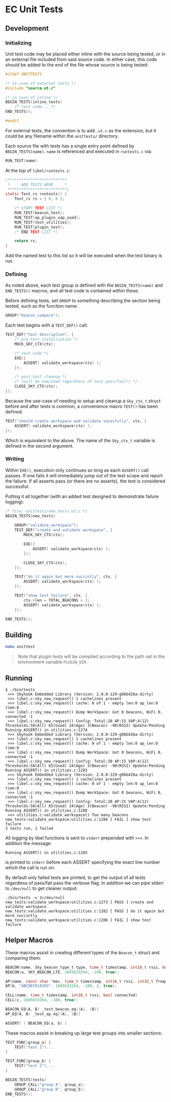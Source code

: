 # EC Unit Tests

## Development

### Initializing

Unit test code may be placed either inline with the source being tested, or in
an external file included from said source code. In either case, this code
should be added to the end of the file whose source is being tested:

```C
#ifdef UNITTESTS

/* in case of external tests */
#include "source.ut.c"

/* in case of inline */
BEGIN_TESTS(inline_tests)
    /* test code... */
END_TESTS();

#endif
```

For external tests, the convention is to add `.ut.c` as the extension, but it
could be any filename within the `unittests/` directory.

Each source file with tests has a single entry point defined by
`BEGIN_TESTS(name)`. `name` is referenced and executed in `runtests.c` via:
```C
RUN_TEST(name)
```

At the top of `libel/runtests.c`:
```C
/**************************
 *     ADD TESTS HERE     *
 **************************/
static Test_rs runtests() {
    Test_rs rs = { 0, 0 };

    /* START TEST LIST */
    RUN_TEST(beacon_test);
    RUN_TEST(ap_plugin_vap_used);
    RUN_TEST(test_utilities);
    RUN_TEST(plugin_test);
    /* END TEST LIST */

    return rs;
}
```

Add the named test to this list so it will be executed when the test binary is
run.

### Defining

As noted above, each test group is defined with the `BEGIN_TESTS(name)` and
`END_TESTS()` macros, and all test code is contained within these.

Before defining tests, set `GROUP` to something describing the section being
tested, such as the function name:
```C
GROUP("beacon_compare");
```

Each test begins with a `TEST_DEF()` call:
```C
TEST_DEF("test description", {
    /* pre-test initalization */
    MOCK_SKY_CTX(ctx);

    /* test code */
    EXE({
        ASSERT( validate_workspace(ctx) );
    });

    /* post-test cleanup */
    /* (will be executed regardless of test pass/fail!) */
    CLOSE_SKY_CTX(ctx);
});
```

Because the use-case of needing to setup and cleanup a `Sky_ctx_t` struct before
and after tests is common, a convenience macro `TEST()` has been defined:
```C
TEST("should create workspace and validate sucesfully", ctx, {
    ASSERT( validate_workspace(ctx) );
});
```

Which is equivalent to the above. The name of the `Sky_ctx_t` variable is
defined in the second argument.

### Writing

Within `EXE()`, execution only continues so long as each `ASSERT()` call passes.
If one fails it will immediately jump out of the test scope and report the
failure. If all asserts pass (or there are no asserts), the test is considered
successful.

Putting it all together (with an added test designed to demonstrate failure
logging):
```C
/* file: unittests/new_tests.ut.c */
BEGIN_TESTS(new_tests)
    
    GROUP("validate_workspace");
    TEST_DEF("create and validate workspace", {
        MOCK_SKY_CTX(ctx);

        EXE({
            ASSERT( validate_workspace(ctx) );
        });

        CLOSE_SKY_CTX(ctx);
    });

    TEST("do it again but more succintly", ctx, {
        ASSERT( validate_workspace(ctx) );
    });

    TEST("show test failure", ctx, {
        ctx->len = TOTAL_BEACONS + 2;
        ASSERT( validate_workspace(ctx) );
    });

END_TESTS();
```

## Building
```Bash
make unittest
```

> Note that plugin tests will be compiled according to the path set in
the environment variable `PLUGIN_DIR`.

## Running
```
$ ./bin/tests
 >>> Skyhook Embedded Library (Version: 2.0.0-129-g96b426a-dirty)
 >>> libel.c:sky_new_request() 1 cachelines present
 >>> libel.c:sky_new_request() cache: 0 of 1 - empty len:0 ap_len:0 time:0
 >>> libel.c:sky_new_request() Dump WorkSpace: Got 0 beacons, WiFi 0, connected -1
 >>> libel.c:sky_new_request() Config: Total:20 AP:15 VAP:4(12) Thresholds:50(All) 65(Used) 24(Age) 3(Beacon) -90(RSSI) Update:Pending
Running ASSERT() in utilities.c:1274
 >>> Skyhook Embedded Library (Version: 2.0.0-129-g96b426a-dirty)
 >>> libel.c:sky_new_request() 1 cachelines present
 >>> libel.c:sky_new_request() cache: 0 of 1 - empty len:0 ap_len:0 time:0
 >>> libel.c:sky_new_request() Dump WorkSpace: Got 0 beacons, WiFi 0, connected -1
 >>> libel.c:sky_new_request() Config: Total:20 AP:15 VAP:4(12) Thresholds:50(All) 65(Used) 24(Age) 3(Beacon) -90(RSSI) Update:Pending
Running ASSERT() in utilities.c:1283
 >>> Skyhook Embedded Library (Version: 2.0.0-129-g96b426a-dirty)
 >>> libel.c:sky_new_request() 1 cachelines present
 >>> libel.c:sky_new_request() cache: 0 of 1 - empty len:0 ap_len:0 time:0
 >>> libel.c:sky_new_request() Dump WorkSpace: Got 0 beacons, WiFi 0, connected -1
 >>> libel.c:sky_new_request() Config: Total:20 AP:15 VAP:4(12) Thresholds:50(All) 65(Used) 24(Age) 3(Beacon) -90(RSSI) Update:Pending
Running ASSERT() in utilities.c:1288
 >>> utilities.c:validate_workspace() Too many beacons
new_tests:validate_workspace:utilities.c:1286 [ FAIL ] show test failure
3 tests run, 1 failed
```

All logging by libel functions is sent to `stderr` prepended with
`>>>`. In addition the message:
```
Running ASSERT() in utilities.c:1283
```
is printed to `stderr` before each ASSERT specifying the exact line number which
the call is run on.

By default only failed tests are printed, to get the output of all tests
regardless of pass/fail pass the verbose flag. In addition we can pipe stderr to
`/dev/null` to get cleaner output:
```
./bin/tests -v 2>/dev/null
new_tests:validate_workspace:utilities.c:1273 [ PASS ] create and validate workspace
new_tests:validate_workspace:utilities.c:1282 [ PASS ] do it again but more succintly
new_tests:validate_workspace:utilities.c:1286 [ FAIL ] show test failure
```

## Helper Macros

These macros assist in creating different types of the `Beacon_t` struct and
comparing them:

```C
BEACON(name, Sky_beacon_type_t type, time_t timestamp, int16_t rssi, bool connected)
BEACON(a, SKY_BEACON_LTE, 1605633264, -108, true);

AP(name, const char *mac, time_t timestamp, int16_t rssi, int32_t frequency, bool connected)
AP(b, "ABCDEF010203", 1605633264, -108, 2, true);

CELL(name, time_t timestamp, int16_t rssi, bool connected)
CELL(c, 1605633264, -108, true);

BEACON_EQ(A, B) _test_beacon_eq((A), (B))
AP_EQ(A, B) _test_ap_eq((A), (B))

ASSERT( ! BEACON_EQ(a, b) )
```

These macros assist in breaking up large test groups into smaller sections:
```C
TEST_FUNC(group_a) {
    TEST("test 1")...
}

TEST_FUNC(group_b) {
    TEST("test 2")...
}

BEGIN_TESTS(tests)
    GROUP_CALL("group A", group_a);
    GROUP_CALL("group B", group_b);
END_TESTS();
```
